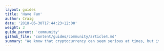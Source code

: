 ```yaml
---
layout: guides
title: 'Have Fun'
author: Craig
date: '2018-05-30T17:44:23+12:00'
weight: 3
guide_parent: 'community'
github_file: 'content/guides/community/article4.md'
summary: "We know that cryptocurrency can seem serious at times, but it's important to remember why we're here. We are trying to build a better future and we are all here on our own free will. Let's try our best to make the NavCoin community a fun and enjoyable place for everyone to be a part of."
---
```

